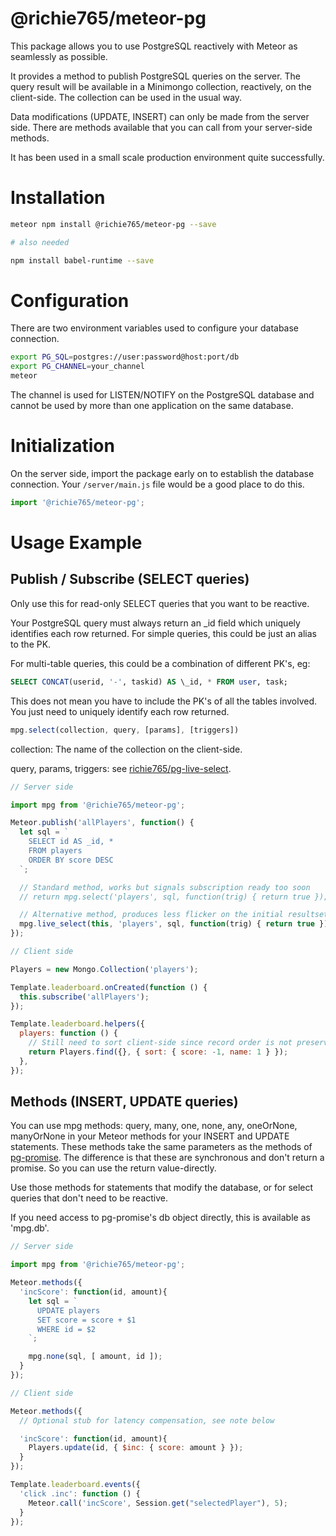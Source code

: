# @richie765/meteor-pg
This package allows you to use PostgreSQL reactively with Meteor as seamlessly
as possible.

It provides a method to publish PostgreSQL queries on the server. The query
result will be available in a Minimongo collection, reactively, on the client-side.
The collection can be used in the usual way.

Data modifications (UPDATE, INSERT) can only be made from the server side.
There are methods available that you can call from your server-side methods.

It has been used in a small scale production environment quite successfully.

# Installation
```bash
meteor npm install @richie765/meteor-pg --save

# also needed

npm install babel-runtime --save
```

# Configuration
There are two environment variables used to configure your database connection.

```bash
export PG_SQL=postgres://user:password@host:port/db
export PG_CHANNEL=your_channel
meteor
```

The channel is used for LISTEN/NOTIFY on the PostgreSQL database and cannot
be used by more than one application on the same database.

# Initialization
On the server side, import the package early on to establish the database connection. Your `/server/main.js` file would be a good place to do this.
```javascript
import '@richie765/meteor-pg';
```

# Usage Example

## Publish / Subscribe (SELECT queries)
Only use this for read-only SELECT queries that you want to be reactive.

Your PostgreSQL query must always return an \_id field which uniquely identifies
each row returned. For simple queries, this could be just an alias to the PK.

For multi-table queries, this could be a combination of different PK's, eg:

```sql
SELECT CONCAT(userid, '-', taskid) AS \_id, * FROM user, task;
```

This does not mean you have to include the PK's of all the tables involved.
You just need to uniquely identify each row returned.

```javascript
mpg.select(collection, query, [params], [triggers])
```

collection: The name of the collection on the client-side.

query, params, triggers: see [richie765/pg-live-select](https://github.com/richie765/pg-live-select#livepgprototypeselectquery-params-triggers).

```javascript
// Server side

import mpg from '@richie765/meteor-pg';

Meteor.publish('allPlayers', function() {
  let sql = `
    SELECT id AS _id, *
    FROM players
    ORDER BY score DESC
  `;

  // Standard method, works but signals subscription ready too soon
  // return mpg.select('players', sql, function(trig) { return true });

  // Alternative method, produces less flicker on the initial resultset
  mpg.live_select(this, 'players', sql, function(trig) { return true });
});

// Client side

Players = new Mongo.Collection('players');

Template.leaderboard.onCreated(function () {
  this.subscribe('allPlayers');
});

Template.leaderboard.helpers({
  players: function () {
    // Still need to sort client-side since record order is not preserved
    return Players.find({}, { sort: { score: -1, name: 1 } });
  },
});
```

## Methods (INSERT, UPDATE queries)
You can use mpg methods: query, many, one, none, any, oneOrNone, manyOrNone in your
Meteor methods for your INSERT and UPDATE statements. These methods take the
same parameters as the methods of [pg-promise](https://github.com/vitaly-t/pg-promise).
The difference is that these are synchronous and don't return a promise.
So you can use the return value-directly.

Use those methods for statements that modify the database, or for select queries
that don't need to be reactive.

If you need access to pg-promise's db object directly, this is available as
'mpg.db'.

```javascript
// Server side

import mpg from '@richie765/meteor-pg';

Meteor.methods({
  'incScore': function(id, amount){
    let sql = `
      UPDATE players
      SET score = score + $1
      WHERE id = $2
    `;

    mpg.none(sql, [ amount, id ]);
  }
});

// Client side

Meteor.methods({
  // Optional stub for latency compensation, see note below

  'incScore': function(id, amount){
    Players.update(id, { $inc: { score: amount } });    
  }
});

Template.leaderboard.events({
  'click .inc': function () {
    Meteor.call('incScore', Session.get("selectedPlayer"), 5);
  }
});
```
